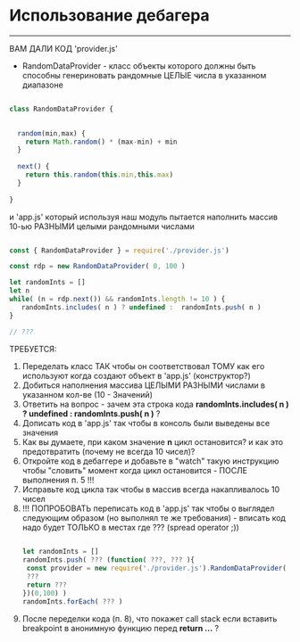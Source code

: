 # Использование дебагера

---

ВАМ ДАЛИ КОД 'provider.js'

* RandomDataProvider - класс объекты которого должны быть способны генериновать рандомные ЦЕЛЫЕ числа в указанном диапазоне

```js

class RandomDataProvider {

  
  random(min,max) {
    return Math.random() * (max-min) + min
  }
  
  next() {
    return this.random(this.min,this.max)
  }
  
}

```

и 'app.js' который используя наш модуль пытается наполнить массив 10-ью РАЗНЫМИ целыми рандомными числами

```js

const { RandomDataProvider } = require('./provider.js')

const rdp = new RandomDataProvider( 0, 100 ) 

let randomInts = [] 
let n
while( (n = rdp.next()) && randomInts.length != 10 ) {
   randomInts.includes( n ) ? undefined :  randomInts.push( n )
}

// ???

```

ТРЕБУЕТСЯ:
 1. Переделать класс ТАК чтобы он соответствовал ТОМУ как его используют когда создают объект в 'app.js' (конструктор?)
 2. Добиться наполнения массива ЦЕЛЫМИ РАЗНЫМИ числами в указанном кол-ве (10 - Значений)
 3. Ответить на вопрос - зачем эта строка кода  **randomInts.includes( n ) ? undefined :  randomInts.push( n )** ?
 4. Дописать код в 'app.js' так чтобы в консоль были выведены все значения
 5. Как вы думаете, при каком значение **n** цикл остановится? и как это предотвратить (почему не всегда 10 чисел)?
 6. Откройте код в дебаггере и добавьте в "watch" такую инструкцию чтобы "словить" момент когда цикл остановится - ПОСЛЕ выполнения п. 5 !!!
 7. Исправьте код цикла так чтобы в массив всегда накапливалось 10 чисел
 8. !!! ПОПРОБОВАТЬ переписать код  в 'app.js' так чтобы о выглядел следующим образом (но выполнял те же требования) - вписать код надо будет ТОЛЬКО в местах где ??? (spread operator ;))
     ```js
   
    let randomInts = [] 
    randomInts.push( ??? (function( ???, ??? ){
      const provider = new require('./provider.js').RandomDataProvider( ???, ??? ) 
      ??? 
      return ???
    })(0,100) )
    randomInts.forEach( ??? )
    
    ```
 9. После переделки кода (п. 8), что покажет call stack если вставить breakpoint в анонимную функцию перед **return ...** ?
